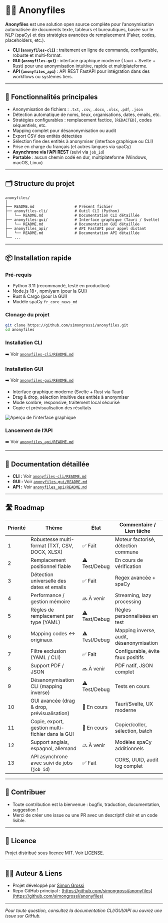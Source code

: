 # 🕵️‍♂️ Anonyfiles

**Anonyfiles** est une solution open source complète pour l’anonymisation automatisée de documents texte, tableurs et bureautiques, basée sur le NLP (spaCy) et des stratégies avancées de remplacement (Faker, codes, placeholders, etc.).

* **CLI (`anonyfiles-cli`)** : traitement en ligne de commande, configurable, robuste et multi-format.
* **GUI (`anonyfiles-gui`)** : interface graphique moderne (Tauri + Svelte + Rust) pour une anonymisation intuitive, rapide et multiplateforme.
* **API (`anonyfiles_api`)** : API REST FastAPI pour intégration dans des workflows ou systèmes tiers.

---

## 🚀 Fonctionnalités principales

* Anonymisation de fichiers : `.txt`, `.csv`, `.docx`, `.xlsx`, `.pdf`, `.json`
* Détection automatique de noms, lieux, organisations, dates, emails, etc.
* Stratégies configurables : remplacement factice, `[REDACTED]`, codes séquentiels, etc.
* Mapping complet pour désanonymisation ou audit
* Export CSV des entités détectées
* Sélection fine des entités à anonymiser (interface graphique ou CLI)
* Prise en charge du français (et autres langues via spaCy)
* **Asynchrone via l’API REST** (suivi via `job_id`)
* **Portable** : aucun chemin codé en dur, multiplateforme (Windows, macOS, Linux)

---

## 🗂️ Structure du projet

```plaintext
anonyfiles/
│
├── README.md                  # Présent fichier
├── anonyfiles-cli/            # Outil CLI (Python)
│   └── README.md              # Documentation CLI détaillée
├── anonyfiles-gui/            # Interface graphique (Tauri / Svelte)
│   └── README.md              # Documentation GUI détaillée
├── anonyfiles_api/            # API FastAPI pour appel distant
│   └── README.md              # Documentation API détaillée
└── ...
```

---

## 📦 Installation rapide

### Pré-requis

* Python 3.11 (recommandé, testé en production)
* Node.js 18+, npm/yarn (pour la GUI)
* Rust & Cargo (pour la GUI)
* Modèle spaCy `fr_core_news_md`

### Clonage du projet

```bash
git clone https://github.com/simongrossi/anonyfiles.git
cd anonyfiles
```

### Installation CLI

➡️ Voir [`anonyfiles-cli/README.md`](anonyfiles-cli/README.md)

### Installation GUI

➡️ Voir [`anonyfiles-gui/README.md`](anonyfiles-gui/README.md)

- Interface graphique moderne (Svelte + Rust via Tauri)
- Drag & drop, sélection intuitive des entités à anonymiser
- Mode sombre, responsive, traitement local sécurisé
- Copie et prévisualisation des résultats

![Aperçu de l'interface graphique](https://i.imgur.com/OEq7Q9W.jpeg)

### Lancement de l’API

➡️ Voir [`anonyfiles_api/README.md`](anonyfiles_api/README.md)

---

## 📖 Documentation détaillée

* **CLI :** Voir [`anonyfiles-cli/README.md`](anonyfiles-cli/README.md)
* **GUI :** Voir [`anonyfiles-gui/README.md`](anonyfiles-gui/README.md)
* **API :** Voir [`anonyfiles_api/README.md`](anonyfiles_api/README.md)

---

## 🛣️ Roadmap

| Priorité | Thème                                                | État           | Commentaire / Lien tâche                          |
|----------|------------------------------------------------------|----------------|---------------------------------------------------|
| 1        | Robustesse multi-format (TXT, CSV, DOCX, XLSX)       | ✅ Fait        | Moteur factorisé, détection commune               |
| 2        | Remplacement positionnel fiable                      | ⚠️ Test/Debug  | En cours de vérification                          |
| 3        | Détection universelle des dates et emails            | ✅ Fait        | Regex avancée + spaCy                             |
| 4        | Performance / gestion mémoire                        | 🔜 À venir     | Streaming, lazy processing                        |
| 5        | Règles de remplacement par type (YAML)               | ⚠️ Test/Debug  | Règles personnalisées en test                     |
| 6        | Mapping codes <-> originaux                          | ⚠️ Test/Debug  | Mapping inverse, audit, désanonymisation          |
| 7        | Filtre exclusion (YAML / CLI)                        | ✅ Fait        | Configurable, évite faux positifs                 |
| 8        | Support PDF / JSON                                   | 🔜 À venir     | PDF natif, JSON complet                           |
| 9        | Désanonymisation CLI (mapping inverse)               | ⚠️ Test/Debug  | Tests en cours                                    |
| 10       | GUI avancée (drag & drop, prévisualisation)          | 🚧 En cours    | Tauri/Svelte, UX moderne                          |
| 11       | Copie, export, gestion multi-fichier dans la GUI     | 🚧 En cours    | Copier/coller, sélection, batch                   |
| 12       | Support anglais, espagnol, allemand                  | 🔜 À venir     | Modèles spaCy additionnels                        |
| 13       | API asynchrone avec suivi de jobs (`job_id`)         | ✅ Fait        | CORS, UUID, audit log complet                     |

---

## 🤝 Contribuer

* Toute contribution est la bienvenue : bugfix, traduction, documentation, suggestion !
* Merci de créer une issue ou une PR avec un descriptif clair et un code lisible.

---

## 📄 Licence

Projet distribué sous licence MIT. Voir [LICENSE](LICENSE).

---

## 👨‍💻 Auteur & Liens

* Projet développé par [Simon Grossi](https://github.com/simongrossi)
* Repo GitHub principal : [https://github.com/simongrossi/anonyfiles](https://github.com/simongrossi/anonyfiles)

---

*Pour toute question, consultez la documentation CLI/GUI/API ou ouvrez une issue sur GitHub.*

